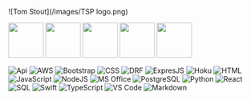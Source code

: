 ![Tom Stout](/images/TSP logo.png)



<img src="/images/api.png" width=70 height=70>
<img src="/images/django_fppxu2V.png" width=70 height=70>
<img src="/images/aws.png" width=70 height=70>
<img src="/images/Bootstrap.png" width=70 height=70>
<img src="/images/css_Pn32x1k.png" width=70 height=70>

![Api](/images/api.png)
![AWS](/images/aws.png)
![Bootstrap](/images/Bootstrap.png)
![CSS](/images/css_Pn32x1k.png)
![DRF](/images/Django_Rest_Framework.png)
![ExpresJS](/images/express.png)
![Hoku](/images/heroku.png)
![HTML](/images/html_e2l7B2L.png)
![JavaScript](/images/javascript_qwukuTw.png)
![NodeJS](/images/nodejs_5Oktn6L.png)
![MS Office](/images/office-365.png)
![PostgreSQL](/images/postgres.png)
![Python](/images/python.png)
![React](/images/react_uHJL5wt.png)
![SQL](/images/sql_5IuCBOI.png)
![Swift](/images/swift.png)
![TypeScript](/images/typescript_dziY0C5.png)
![VS Code](/images/vsCode.png)
![Markdown](https://img.shields.io/badge/Markdown-000000?style=for-the-badge&logo=markdown&logoColor=white)  
</div>